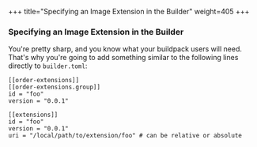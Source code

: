 +++
title="Specifying an Image Extension in the Builder"
weight=405
+++

<!-- test:suite=dockerfiles;weight=5 -->

### Specifying an Image Extension in the Builder

You're pretty sharp, and you know what your buildpack users will need.
That's why you're going to add something similar to the following lines directly to `builder.toml`:

```
[[order-extensions]]
[[order-extensions.group]]
id = "foo"
version = "0.0.1"

[[extensions]]
id = "foo"
version = "0.0.1"
uri = "/local/path/to/extension/foo" # can be relative or absolute
```



